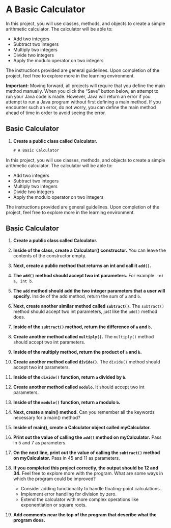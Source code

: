 # A Basic Calculator

In this project, you will use classes, methods, and objects to create a simple arithmetic calculator. The calculator will be able to:

- Add two integers
- Subtract two integers
- Multiply two integers
- Divide two integers
- Apply the modulo operator on two integers

The instructions provided are general guidelines. Upon completion of the project, feel free to explore more in the learning environment.

**Important:** Moving forward, all projects will require that you define the main method manually. When you click the “Save” button below, an attempt to run your Java code is made. However, Java will return an error if you attempt to run a Java program without first defining a main method. If you encounter such an error, do not worry, you can define the main method ahead of time in order to avoid seeing the error.

## Basic Calculator

1. **Create a public class called Calculator.**

   ```java
   # A Basic Calculator
   ```

In this project, you will use classes, methods, and objects to create a simple arithmetic calculator. The calculator will be able to:

- Add two integers
- Subtract two integers
- Multiply two integers
- Divide two integers
- Apply the modulo operator on two integers

The instructions provided are general guidelines. Upon completion of the project, feel free to explore more in the learning environment.

## Basic Calculator

1. **Create a public class called Calculator.**

2. **Inside of the class, create a Calculator() constructor.** You can leave the contents of the constructor empty.

3. **Next, create a public method that returns an int and call it `add()`.**

4. **The `add()` method should accept two int parameters.** For example: `int a, int b`.

5. **The `add` method should add the two integer parameters that a user will specify.** Inside of the add method, return the sum of `a` and `b`.

6. **Next, create another similar method called `subtract()`.** The `subtract()` method should accept two int parameters, just like the `add()` method does.

7. **Inside of the `subtract()` method, return the difference of `a` and `b`.**

8. **Create another method called `multiply()`.** The `multiply()` method should accept two int parameters.

9. **Inside of the multiply method, return the product of `a` and `b`.**

10. **Create another method called `divide()`.** The `divide()` method should accept two int parameters.

11. **Inside of the `divide()` function, return `a` divided by `b`.**

12. **Create another method called `modulo`.** It should accept two int parameters.

13. **Inside of the `modulo()` function, return `a` modulo `b`.**

14. **Next, create a main() method.** Can you remember all the keywords necessary for a main() method?

15. **Inside of main(), create a Calculator object called myCalculator.**

16. **Print out the value of calling the `add()` method on myCalculator.** Pass in 5 and 7 as parameters.
17. **On the next line, print out the value of calling the `subtract()` method on myCalculator.** Pass in 45 and 11 as parameters.
18. **If you completed this project correctly, the output should be 12 and 34.** Feel free to explore more with the program. What are some ways in which the program could be improved?

    - Consider adding functionality to handle floating-point calculations.
    - Implement error handling for division by zero.
    - Extend the calculator with more complex operations like exponentiation or square roots.

19. **Add comments near the top of the program that describe what the program does.**
